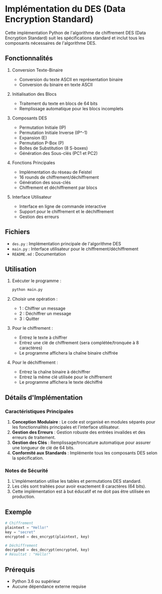 # Implémentation du DES (Data Encryption Standard)

Cette implémentation Python de l'algorithme de chiffrement DES (Data Encryption Standard) suit les spécifications standard et inclut tous les composants nécessaires de l'algorithme DES.

## Fonctionnalités

1. Conversion Texte-Binaire
   - Conversion du texte ASCII en représentation binaire
   - Conversion du binaire en texte ASCII

2. Initialisation des Blocs
   - Traitement du texte en blocs de 64 bits
   - Remplissage automatique pour les blocs incomplets

3. Composants DES
   - Permutation Initiale (IP)
   - Permutation Initiale Inverse (IP^-1)
   - Expansion (E)
   - Permutation P-Box (P)
   - Boîtes de Substitution (8 S-boxes)
   - Génération des Sous-clés (PC1 et PC2)

4. Fonctions Principales
   - Implémentation du réseau de Feistel
   - 16 rounds de chiffrement/déchiffrement
   - Génération des sous-clés
   - Chiffrement et déchiffrement par blocs

5. Interface Utilisateur
   - Interface en ligne de commande interactive
   - Support pour le chiffrement et le déchiffrement
   - Gestion des erreurs

## Fichiers

- `des.py` : Implémentation principale de l'algorithme DES
- `main.py` : Interface utilisateur pour le chiffrement/déchiffrement
- `README.md` : Documentation

## Utilisation

1. Exécuter le programme :
   ```bash
   python main.py
   ```

2. Choisir une opération :
   - 1 : Chiffrer un message
   - 2 : Déchiffrer un message
   - 3 : Quitter

3. Pour le chiffrement :
   - Entrez le texte à chiffrer
   - Entrez une clé de chiffrement (sera complétée/tronquée à 8 caractères)
   - Le programme affichera la chaîne binaire chiffrée

4. Pour le déchiffrement :
   - Entrez la chaîne binaire à déchiffrer
   - Entrez la même clé utilisée pour le chiffrement
   - Le programme affichera le texte déchiffré

## Détails d'Implémentation

### Caractéristiques Principales

1. **Conception Modulaire** : Le code est organisé en modules séparés pour les fonctionnalités principales et l'interface utilisateur.
2. **Gestion des Erreurs** : Gestion robuste des entrées invalides et des erreurs de traitement.
3. **Gestion des Clés** : Remplissage/troncature automatique pour assurer une longueur de clé de 64 bits.
4. **Conformité aux Standards** : Implémente tous les composants DES selon la spécification.

### Notes de Sécurité

1. L'implémentation utilise les tables et permutations DES standard.
2. Les clés sont traitées pour avoir exactement 8 caractères (64 bits).
3. Cette implémentation est à but éducatif et ne doit pas être utilisée en production.

## Exemple

```python
# Chiffrement
plaintext = "Hello!"
key = "secret"
encrypted = des_encrypt(plaintext, key)

# Déchiffrement
decrypted = des_decrypt(encrypted, key)
# Résultat : "Hello!"
```

## Prérequis

- Python 3.6 ou supérieur
- Aucune dépendance externe requise

